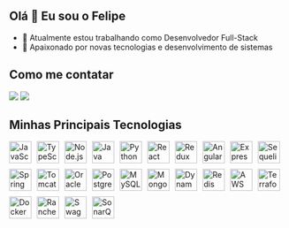 ## Olá 👋 Eu sou o Felipe

- 🔭 Atualmente estou trabalhando como Desenvolvedor Full-Stack
- 🚀 Apaixonado por novas tecnologias e desenvolvimento de sistemas

## Como me contatar
<div> 
    <a href = "mailto:felipe.pires.soaresti@gmail.com"><img src="https://img.shields.io/badge/-Gmail-%23333?style=for-the-badge&logo=gmail&logoColor=white" target="_blank"></a>
    <a href="https://www.linkedin.com/in/felipe-pires-soares" target="_blank"><img src="https://img.shields.io/badge/-LinkedIn-%230077B5?style=for-the-badge&logo=linkedin&logoColor=white" target="_blank"></a> 
</div>

## Minhas Principais Tecnologias

<div style="display: flex; flex-wrap: wrap; gap: 10px;">
  <img src="https://cdn.jsdelivr.net/gh/devicons/devicon/icons/javascript/javascript-original.svg" alt="JavaScript" width="40" height="40"/>
  <img src="https://cdn.jsdelivr.net/gh/devicons/devicon/icons/typescript/typescript-original.svg" alt="TypeScript" width="40" height="40"/>
  <img src="https://cdn.jsdelivr.net/gh/devicons/devicon/icons/nodejs/nodejs-original.svg" alt="Node.js" width="40" height="40"/>
  <img src="https://cdn.jsdelivr.net/gh/devicons/devicon@latest/icons/java/java-original.svg" alt="Java" width="40" height="40"/>
  <img src="https://cdn.jsdelivr.net/gh/devicons/devicon@latest/icons/python/python-original.svg" alt="Python" width="40" height="40"/>
  <img src="https://cdn.jsdelivr.net/gh/devicons/devicon/icons/react/react-original.svg" alt="React" width="40" height="40"/>
  <img src="https://cdn.jsdelivr.net/gh/devicons/devicon@latest/icons/redux/redux-original.svg" alt="Redux" width="40" height="40"/>
  <img src="https://cdn.jsdelivr.net/gh/devicons/devicon/icons/angularjs/angularjs-original.svg" alt="Angular" width="40" height="40"/>
  <img src="https://cdn.jsdelivr.net/gh/devicons/devicon/icons/express/express-original.svg" alt="Express" width="40" height="40"/>
  <img src="https://cdn.jsdelivr.net/gh/devicons/devicon@latest/icons/sequelize/sequelize-original.svg" alt="Sequelize" width="40" height="40"/>
  <img src="https://cdn.jsdelivr.net/gh/devicons/devicon@latest/icons/spring/spring-original.svg" alt="Spring" width="40" height="40"/>
  <img src="https://cdn.jsdelivr.net/gh/devicons/devicon@latest/icons/tomcat/tomcat-original.svg" alt="Tomcat" width="40" height="40"/>
  <img src="https://cdn.jsdelivr.net/gh/devicons/devicon@latest/icons/oracle/oracle-original.svg" alt="Oracle" width="40" height="40"/>
  <img src="https://cdn.jsdelivr.net/gh/devicons/devicon@latest/icons/postgresql/postgresql-original.svg" alt="PostgreSQL" width="40" height="40"/>
  <img src="https://cdn.jsdelivr.net/gh/devicons/devicon@latest/icons/mysql/mysql-original.svg" alt="MySQL" width="40" height="40"/>
  <img src="https://cdn.jsdelivr.net/gh/devicons/devicon/icons/mongodb/mongodb-original.svg" alt="MongoDB" width="40" height="40"/>
  <img src="https://cdn.jsdelivr.net/gh/devicons/devicon@latest/icons/dynamodb/dynamodb-original.svg" alt="Dynamodb" width="40" height="40"/>
  <img src="https://cdn.jsdelivr.net/gh/devicons/devicon@latest/icons/redis/redis-original.svg" alt="Redis" width="40" height="40"/>
  <img src="https://cdn.jsdelivr.net/gh/devicons/devicon@latest/icons/amazonwebservices/amazonwebservices-original-wordmark.svg" alt="AWS" width="40" height="40"/>
  <img src="https://cdn.jsdelivr.net/gh/devicons/devicon@latest/icons/terraform/terraform-original.svg" alt="Terraform" width="40" height="40"/>
  <img src="https://cdn.jsdelivr.net/gh/devicons/devicon/icons/docker/docker-original.svg" alt="Docker" width="40" height="40"/>
  <img src="https://cdn.jsdelivr.net/gh/devicons/devicon@latest/icons/rancher/rancher-original.svg" alt="Rancher" width="40" height="40"/>
  <img src="https://cdn.jsdelivr.net/gh/devicons/devicon@latest/icons/swagger/swagger-original.svg" alt="Swagger" width="40" height="40"/>
  <img src="https://cdn.jsdelivr.net/gh/devicons/devicon@latest/icons/sonarqube/sonarqube-original.svg" alt="SonarQube" width="40" height="40"/>
</div>


